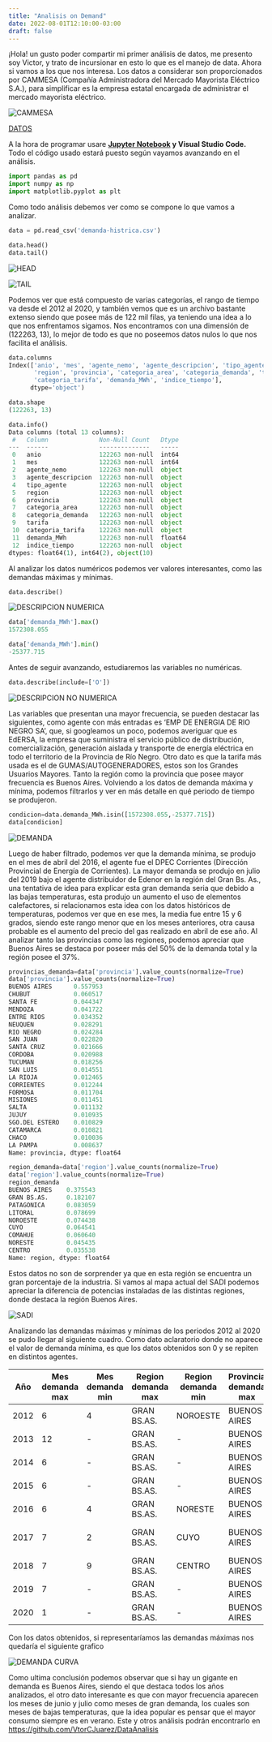 ```yaml
---
title: "Analisis on Demand"
date: 2022-08-01T12:10:00-03:00
draft: false
---
```

¡Hola! un gusto poder compartir mi primer análisis de datos, me presento soy Victor, y trato de incursionar en esto lo que es el manejo de data. Ahora si vamos a los que nos interesa.
Los datos a considerar son proporcionados por CAMMESA (Compañía Administradora del Mercado Mayorista Eléctrico S.A.), para simplificar es la empresa estatal encargada de administrar el mercado mayorista eléctrico.

![CAMMESA](https://s3.us-west-2.amazonaws.com/secure.notion-static.com/6bcf5f6b-9fc8-499a-8f9a-5743871b9dd7/Untitled.png?X-Amz-Algorithm=AWS4-HMAC-SHA256&X-Amz-Content-Sha256=UNSIGNED-PAYLOAD&X-Amz-Credential=AKIAT73L2G45EIPT3X45%2F20220801%2Fus-west-2%2Fs3%2Faws4_request&X-Amz-Date=20220801T152459Z&X-Amz-Expires=86400&X-Amz-Signature=6e5971d988084342a88936621ff29b3a61e5e6afef18f974d949d3fce3265b39&X-Amz-SignedHeaders=host&response-content-disposition=filename%20%3D%22Untitled.png%22&x-id=GetObject)

[DATOS](http://datos.energia.gob.ar/dataset/publicaciones-cammesa/archivo/30e1c42d-44a7-428f-a55a-12c81dc14186)

A la hora de programar usare **[Jupyter Notebook](https://jupyter.org/) y Visual Studio Code.** 
Todo el código usado estará puesto según vayamos avanzando en el análisis.

```python
import pandas as pd
import numpy as np
import matplotlib.pyplot as plt
```

Como todo análisis debemos ver como se compone lo que vamos a analizar.

```python
data = pd.read_csv('demanda-histrica.csv')
```



```python
data.head()
data.tail()
```

![HEAD](https://s3.us-west-2.amazonaws.com/secure.notion-static.com/3aff723f-e192-4774-9210-b5a861ffba6a/Untitled.png?X-Amz-Algorithm=AWS4-HMAC-SHA256&X-Amz-Content-Sha256=UNSIGNED-PAYLOAD&X-Amz-Credential=AKIAT73L2G45EIPT3X45%2F20220801%2Fus-west-2%2Fs3%2Faws4_request&X-Amz-Date=20220801T152519Z&X-Amz-Expires=86400&X-Amz-Signature=7bd023ed2a5eb66f959f9cce5509e29aeddcf7ab6c10f917c0fba8f68a3dec3b&X-Amz-SignedHeaders=host&response-content-disposition=filename%20%3D%22Untitled.png%22&x-id=GetObject)

![TAIL](https://s3.us-west-2.amazonaws.com/secure.notion-static.com/633dd984-989f-4be8-90a6-cd4d81850f87/Untitled.png?X-Amz-Algorithm=AWS4-HMAC-SHA256&X-Amz-Content-Sha256=UNSIGNED-PAYLOAD&X-Amz-Credential=AKIAT73L2G45EIPT3X45%2F20220801%2Fus-west-2%2Fs3%2Faws4_request&X-Amz-Date=20220801T152523Z&X-Amz-Expires=86400&X-Amz-Signature=3aad13e9b05a31ca4dbc55d3197862707ad3838197bec981f2d4763c8016bc0b&X-Amz-SignedHeaders=host&response-content-disposition=filename%20%3D%22Untitled.png%22&x-id=GetObject)

Podemos ver que está compuesto de varias categorías, el rango de tiempo va desde el 2012 al 2020, y también vemos que es un archivo bastante extenso siendo que posee más de 122 mil filas, ya teniendo una idea a lo que nos enfrentamos sigamos.
Nos encontramos con una dimensión de (122263, 13), lo mejor de todo es que no poseemos datos nulos lo que nos facilita el análisis.

```python
data.columns
Index(['anio', 'mes', 'agente_nemo', 'agente_descripcion', 'tipo_agente',
       'region', 'provincia', 'categoria_area', 'categoria_demanda', 'tarifa',
       'categoria_tarifa', 'demanda_MWh', 'indice_tiempo'],
      dtype='object')

data.shape
(122263, 13)

data.info()
Data columns (total 13 columns):
 #   Column              Non-Null Count   Dtype  
---  ------              --------------   -----  
 0   anio                122263 non-null  int64  
 1   mes                 122263 non-null  int64  
 2   agente_nemo         122263 non-null  object 
 3   agente_descripcion  122263 non-null  object 
 4   tipo_agente         122263 non-null  object 
 5   region              122263 non-null  object 
 6   provincia           122263 non-null  object 
 7   categoria_area      122263 non-null  object 
 8   categoria_demanda   122263 non-null  object 
 9   tarifa              122263 non-null  object 
 10  categoria_tarifa    122263 non-null  object 
 11  demanda_MWh         122263 non-null  float64
 12  indice_tiempo       122263 non-null  object 
dtypes: float64(1), int64(2), object(10)
```

Al analizar los datos numéricos podemos ver valores interesantes, como las demandas máximas y mínimas.

```python
data.describe()
```

![DESCRIPCION NUMERICA](https://s3.us-west-2.amazonaws.com/secure.notion-static.com/85b06971-fa71-44f7-b000-5212dde142d1/Untitled.png?X-Amz-Algorithm=AWS4-HMAC-SHA256&X-Amz-Content-Sha256=UNSIGNED-PAYLOAD&X-Amz-Credential=AKIAT73L2G45EIPT3X45%2F20220801%2Fus-west-2%2Fs3%2Faws4_request&X-Amz-Date=20220801T152620Z&X-Amz-Expires=86400&X-Amz-Signature=35456dd57da6616fab4763074dd3fa277537d270b5c75bc0fe0687ef732ad6bc&X-Amz-SignedHeaders=host&response-content-disposition=filename%20%3D%22Untitled.png%22&x-id=GetObject)



```python
data['demanda_MWh'].max()
1572308.055

data['demanda_MWh'].min()
-25377.715
```

Antes de seguir avanzando, estudiaremos las variables no numéricas.

```python
data.describe(include=['O'])
```

![DESCRIPCION NO NUMERICA](https://s3.us-west-2.amazonaws.com/secure.notion-static.com/7c60c881-1c66-4281-9fe0-9e8904e44231/Untitled.png?X-Amz-Algorithm=AWS4-HMAC-SHA256&X-Amz-Content-Sha256=UNSIGNED-PAYLOAD&X-Amz-Credential=AKIAT73L2G45EIPT3X45%2F20220801%2Fus-west-2%2Fs3%2Faws4_request&X-Amz-Date=20220801T152647Z&X-Amz-Expires=86400&X-Amz-Signature=efdccc04d862bb70d96496aea5dba91d8d34eb037e636ae6929242951f80ba10&X-Amz-SignedHeaders=host&response-content-disposition=filename%20%3D%22Untitled.png%22&x-id=GetObject)

Las variables que presentan una mayor frecuencia, se pueden destacar las siguientes, como agente con más entradas es ‘EMP DE ENERGIA DE RIO NEGRO SA’, que, si googleamos un poco, podemos averiguar que es EdERSA, la empresa que suministra el servicio público de distribución, comercialización, generación aislada y transporte de energía eléctrica en todo el territorio de la Provincia de Río Negro. Otro dato es que la tarifa más usada es el de GUMAS/AUTOGENERADORES, estos son los Grandes Usuarios Mayores. Tanto la región como la provincia que posee mayor frecuencia es Buenos Aires.
Volviendo a los datos de demanda máxima y mínima, podemos filtrarlos y ver en más detalle en qué periodo de tiempo se produjeron. 

```python
condicion=data.demanda_MWh.isin([1572308.055,-25377.715])
data[condicion]
```

![DEMANDA](https://s3.us-west-2.amazonaws.com/secure.notion-static.com/1a576977-5015-4f20-b622-a35ae75ed68a/Untitled.png?X-Amz-Algorithm=AWS4-HMAC-SHA256&X-Amz-Content-Sha256=UNSIGNED-PAYLOAD&X-Amz-Credential=AKIAT73L2G45EIPT3X45%2F20220801%2Fus-west-2%2Fs3%2Faws4_request&X-Amz-Date=20220801T152743Z&X-Amz-Expires=86400&X-Amz-Signature=918da7c490da303c2d32978b2ab4fb003e1e86a6059e50f38cea8256aab552b0&X-Amz-SignedHeaders=host&response-content-disposition=filename%20%3D%22Untitled.png%22&x-id=GetObject)

Luego de haber filtrado, podemos ver que la demanda mínima, se produjo en el mes de abril del 2016, el agente fue el DPEC Corrientes (Dirección Provincial de Energía de Corrientes). La mayor demanda se produjo en julio del 2019 bajo el agente distribuidor de Edenor en la región del Gran Bs. As., una tentativa de idea para explicar esta gran demanda seria que debido a las bajas temperaturas, esta produjo un aumento el uso de elementos calefactores, si relacionamos esta idea con los datos históricos de temperaturas, podemos ver que en ese mes, la media fue entre 15 y 6 grados, siendo este rango menor que en los meses anteriores, otra causa probable es el aumento del precio del gas realizado en abril de ese año. 
Al analizar tanto las provincias como las regiones, podemos apreciar que Buenos Aires se destaca por poseer más del 50% de la demanda total y la región posee el 37%.

```python
provincias_demanda=data['provincia'].value_counts(normalize=True)
data['provincia'].value_counts(normalize=True)
BUENOS AIRES      0.557953
CHUBUT            0.060517
SANTA FE          0.044347
MENDOZA           0.041722
ENTRE RIOS        0.034352
NEUQUEN           0.028291
RIO NEGRO         0.024284
SAN JUAN          0.022820
SANTA CRUZ        0.021666
CORDOBA           0.020988
TUCUMAN           0.018256
SAN LUIS          0.014551
LA RIOJA          0.012465
CORRIENTES        0.012244
FORMOSA           0.011704
MISIONES          0.011451
SALTA             0.011132
JUJUY             0.010935
SGO.DEL ESTERO    0.010829
CATAMARCA         0.010821
CHACO             0.010036
LA PAMPA          0.008637
Name: provincia, dtype: float64

region_demanda=data['region'].value_counts(normalize=True)
data['region'].value_counts(normalize=True)
region_demanda
BUENOS AIRES    0.375543
GRAN BS.AS.     0.182107
PATAGONICA      0.083059
LITORAL         0.078699
NOROESTE        0.074438
CUYO            0.064541
COMAHUE         0.060640
NORESTE         0.045435
CENTRO          0.035538
Name: region, dtype: float64
```

Estos datos no son de sorprender ya que en esta región se encuentra un gran porcentaje de la industria. Si vamos al mapa actual del SADI podemos apreciar la diferencia de potencias instaladas de las distintas regiones, donde destaca la región Buenos Aires.  

![SADI](https://s3.us-west-2.amazonaws.com/secure.notion-static.com/2becf760-1553-4409-b642-a214bf474d2e/Untitled.png?X-Amz-Algorithm=AWS4-HMAC-SHA256&X-Amz-Content-Sha256=UNSIGNED-PAYLOAD&X-Amz-Credential=AKIAT73L2G45EIPT3X45%2F20220801%2Fus-west-2%2Fs3%2Faws4_request&X-Amz-Date=20220801T152755Z&X-Amz-Expires=86400&X-Amz-Signature=bc6fea8c2aef8e99bda68f8ece967ed619bcb9594aeb3d68036c58982512136a&X-Amz-SignedHeaders=host&response-content-disposition=filename%20%3D%22Untitled.png%22&x-id=GetObject)

Analizando las demandas máximas y mínimas de los periodos 2012 al 2020 se pudo llegar al siguiente cuadro. Como dato aclaratorio donde no aparece el valor de demanda mínima, es que los datos obtenidos son 0 y se repiten en distintos agentes. 

| Año | Mes demanda max | Mes demanda min | Region demanda max | Region demanda min | Provincia demanda max | Provincia demanda min | Agente demanda max | Agente demanda min | Demanda Max MWh | Demanda Min MWh |
| --- | --- | --- | --- | --- | --- | --- | --- | --- | --- | --- |
| 2012 | 6 | 4 | GRAN BS.AS. | NOROESTE | BUENOS AIRES | SALTA | EDENOR DISTRIBUIDOR | EMP.DIST.ENERGIA DE SALTA | 844351.215 | -363.831 |
| 2013 | 12 | - | GRAN BS.AS. | - | BUENOS AIRES | - | EDENOR DISTRIBUIDOR | - | 983326.506 | - |
| 2014 | 6 | - | GRAN BS.AS. | - | BUENOS AIRES | - | EDENOR DISTRIBUIDOR | - | 949827.703 | - |
| 2015 | 6 | - | GRAN BS.AS. | - | BUENOS AIRES | - | EDENOR DISTRIBUIDOR | - | 1006740.649 | - |
| 2016 | 6 | 4 | GRAN BS.AS. | NORESTE | BUENOS AIRES | CORRIENTES | EDENOR DISTRIBUIDOR | DPE CORRIENTES | 1028096.078 | -25377.715 |
| 2017 | 7 | 2 | GRAN BS.AS. | CUYO | BUENOS AIRES | SAN JUAN | EDENOR DISTRIBUIDOR | ENERGIA SAN JUAN SA EX-EDESSA | 780499.483 | -6554.332 |
| 2018 | 7 | 9 | GRAN BS.AS. | CENTRO | BUENOS AIRES | SAN LUIS | EDENOR DISTRIBUIDOR | EDESAL DISTRIBUIDOR | 1046149.598 | -989.002 |
| 2019 | 7 | - | GRAN BS.AS. | - | BUENOS AIRES | - | EDENOR DISTRIBUIDOR | - | 1572308.055 | - |
| 2020 | 1 | - | GRAN BS.AS. | - | BUENOS AIRES | - | EDENOR DISTRIBUIDOR | - | 1200124.891 | - |

Con los datos obtenidos, si representaríamos las demandas máximas nos quedaría el siguiente grafico

![DEMANDA CURVA](https://s3.us-west-2.amazonaws.com/secure.notion-static.com/77f459f8-cb5d-4220-89c6-379e1ffa317e/Untitled.png?X-Amz-Algorithm=AWS4-HMAC-SHA256&X-Amz-Content-Sha256=UNSIGNED-PAYLOAD&X-Amz-Credential=AKIAT73L2G45EIPT3X45%2F20220801%2Fus-west-2%2Fs3%2Faws4_request&X-Amz-Date=20220801T152758Z&X-Amz-Expires=86400&X-Amz-Signature=2ff8a00f6f4c1e2cee8a45e507383d0a7c656f5fc1bf99579bb339a5dec5692c&X-Amz-SignedHeaders=host&response-content-disposition=filename%20%3D%22Untitled.png%22&x-id=GetObject)

Como ultima conclusión podemos observar que si hay un gigante en demanda es Buenos Aires, siendo el que destaca todos los años analizados, el otro dato interesante es que con mayor frecuencia aparecen los meses de junio y julio como meses de gran demanda, los cuales son meses de bajas temperaturas, que la idea popular es pensar que el mayor consumo siempre es en verano. 
Este y otros análisis podrán encontrarlo en https://github.com/VtorCJuarez/DataAnalisis
